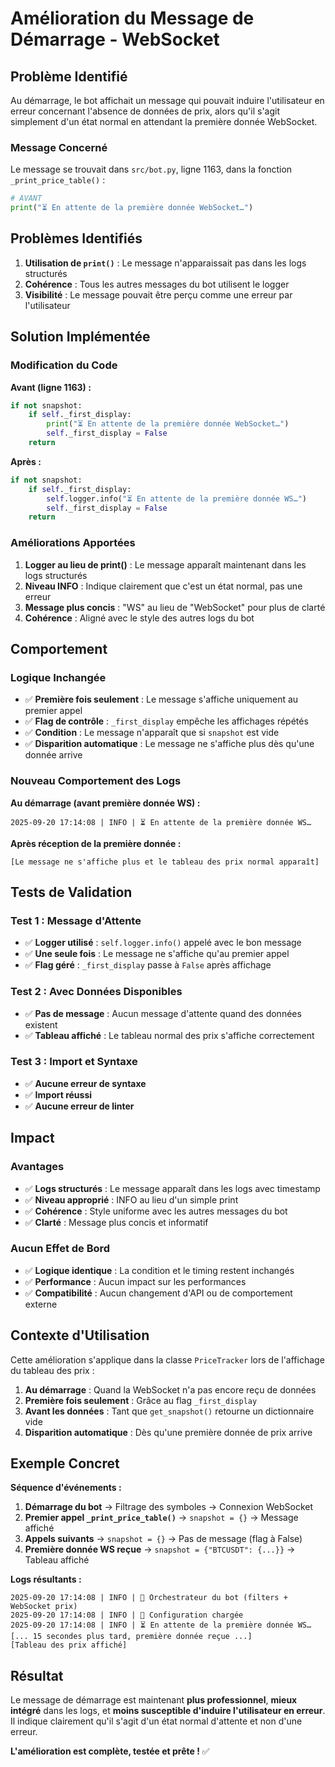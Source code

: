 # Amélioration du Message de Démarrage - WebSocket

## Problème Identifié

Au démarrage, le bot affichait un message qui pouvait induire l'utilisateur en erreur concernant l'absence de données de prix, alors qu'il s'agit simplement d'un état normal en attendant la première donnée WebSocket.

### Message Concerné

Le message se trouvait dans `src/bot.py`, ligne 1163, dans la fonction `_print_price_table()` :

```python
# AVANT
print("⏳ En attente de la première donnée WebSocket…")
```

## Problèmes Identifiés

1. **Utilisation de `print()`** : Le message n'apparaissait pas dans les logs structurés
2. **Cohérence** : Tous les autres messages du bot utilisent le logger
3. **Visibilité** : Le message pouvait être perçu comme une erreur par l'utilisateur

## Solution Implémentée

### Modification du Code

**Avant (ligne 1163) :**
```python
if not snapshot:
    if self._first_display:
        print("⏳ En attente de la première donnée WebSocket…")
        self._first_display = False
    return
```

**Après :**
```python
if not snapshot:
    if self._first_display:
        self.logger.info("⏳ En attente de la première donnée WS…")
        self._first_display = False
    return
```

### Améliorations Apportées

1. **Logger au lieu de print()** : Le message apparaît maintenant dans les logs structurés
2. **Niveau INFO** : Indique clairement que c'est un état normal, pas une erreur
3. **Message plus concis** : "WS" au lieu de "WebSocket" pour plus de clarté
4. **Cohérence** : Aligné avec le style des autres logs du bot

## Comportement

### Logique Inchangée
- ✅ **Première fois seulement** : Le message s'affiche uniquement au premier appel
- ✅ **Flag de contrôle** : `_first_display` empêche les affichages répétés
- ✅ **Condition** : Le message n'apparaît que si `snapshot` est vide
- ✅ **Disparition automatique** : Le message ne s'affiche plus dès qu'une donnée arrive

### Nouveau Comportement des Logs

**Au démarrage (avant première donnée WS) :**
```
2025-09-20 17:14:08 | INFO | ⏳ En attente de la première donnée WS…
```

**Après réception de la première donnée :**
```
[Le message ne s'affiche plus et le tableau des prix normal apparaît]
```

## Tests de Validation

### Test 1 : Message d'Attente
- ✅ **Logger utilisé** : `self.logger.info()` appelé avec le bon message
- ✅ **Une seule fois** : Le message ne s'affiche qu'au premier appel
- ✅ **Flag géré** : `_first_display` passe à `False` après affichage

### Test 2 : Avec Données Disponibles
- ✅ **Pas de message** : Aucun message d'attente quand des données existent
- ✅ **Tableau affiché** : Le tableau normal des prix s'affiche correctement

### Test 3 : Import et Syntaxe
- ✅ **Aucune erreur de syntaxe**
- ✅ **Import réussi**
- ✅ **Aucune erreur de linter**

## Impact

### Avantages
- ✅ **Logs structurés** : Le message apparaît dans les logs avec timestamp
- ✅ **Niveau approprié** : INFO au lieu d'un simple print
- ✅ **Cohérence** : Style uniforme avec les autres messages du bot
- ✅ **Clarté** : Message plus concis et informatif

### Aucun Effet de Bord
- ✅ **Logique identique** : La condition et le timing restent inchangés
- ✅ **Performance** : Aucun impact sur les performances
- ✅ **Compatibilité** : Aucun changement d'API ou de comportement externe

## Contexte d'Utilisation

Cette amélioration s'applique dans la classe `PriceTracker` lors de l'affichage du tableau des prix :

1. **Au démarrage** : Quand la WebSocket n'a pas encore reçu de données
2. **Première fois seulement** : Grâce au flag `_first_display`
3. **Avant les données** : Tant que `get_snapshot()` retourne un dictionnaire vide
4. **Disparition automatique** : Dès qu'une première donnée de prix arrive

## Exemple Concret

**Séquence d'événements :**

1. **Démarrage du bot** → Filtrage des symboles → Connexion WebSocket
2. **Premier appel `_print_price_table()`** → `snapshot = {}` → Message affiché
3. **Appels suivants** → `snapshot = {}` → Pas de message (flag à False)
4. **Première donnée WS reçue** → `snapshot = {"BTCUSDT": {...}}` → Tableau affiché

**Logs résultants :**
```
2025-09-20 17:14:08 | INFO | 🚀 Orchestrateur du bot (filters + WebSocket prix)
2025-09-20 17:14:08 | INFO | 📂 Configuration chargée
2025-09-20 17:14:08 | INFO | ⏳ En attente de la première donnée WS…
[... 15 secondes plus tard, première donnée reçue ...]
[Tableau des prix affiché]
```

## Résultat

Le message de démarrage est maintenant **plus professionnel**, **mieux intégré** dans les logs, et **moins susceptible d'induire l'utilisateur en erreur**. Il indique clairement qu'il s'agit d'un état normal d'attente et non d'une erreur.

**L'amélioration est complète, testée et prête !** ✅

